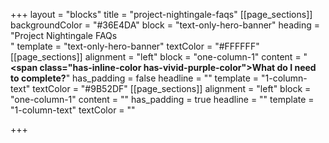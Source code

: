 +++
layout = "blocks"
title = "project-nightingale-faqs"
[[page_sections]]
backgroundColor = "#36E4DA"
block = "text-only-hero-banner"
heading = "Project Nightingale FAQs<br>"
template = "text-only-hero-banner"
textColor = "#FFFFFF"
[[page_sections]]
alignment = "left"
block = "one-column-1"
content = "<strong><span class=\"has-inline-color has-vivid-purple-color\">What do I need to complete?</span></strong>"
has_padding = false
headline = ""
template = "1-column-text"
textColor = "#9B52DF"
[[page_sections]]
alignment = "left"
block = "one-column-1"
content = ""
has_padding = true
headline = ""
template = "1-column-text"
textColor = ""

+++
